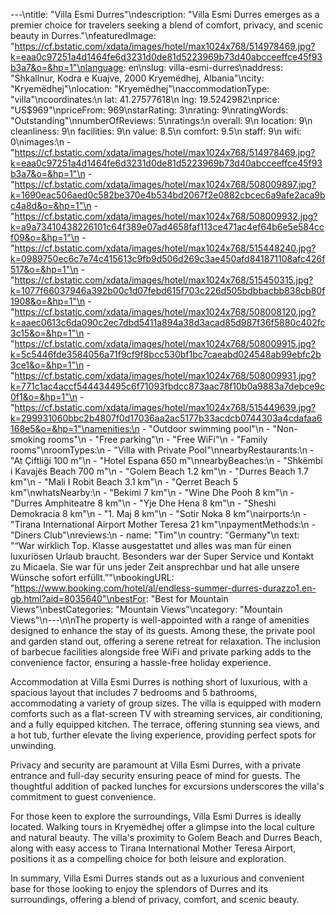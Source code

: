 ---\ntitle: "Villa Esmi Durres"\ndescription: "Villa Esmi Durres emerges as a premier choice for travelers seeking a blend of comfort, privacy, and scenic beauty in Durres."\nfeaturedImage: "https://cf.bstatic.com/xdata/images/hotel/max1024x768/514978469.jpg?k=eaa0c97251a4d1464fe6d3231d0de81d5223969b73d40abcceeffce45f93b3a7&o=&hp=1"\nlanguage: en\nslug: villa-esmi-durres\naddress: "Shkallnur, Kodra e Kuajve, 2000 Kryemëdhej, Albania"\ncity: "Kryemëdhej"\nlocation: "Kryemëdhej"\naccommodationType: "villa"\ncoordinates:\n  lat: 41.27577618\n  lng: 19.5242982\nprice: "US$969"\npriceFrom: 969\nstarRating: 3\nrating: 9\nratingWords: "Outstanding"\nnumberOfReviews: 5\nratings:\n  overall: 9\n  location: 9\n  cleanliness: 9\n  facilities: 9\n  value: 8.5\n  comfort: 9.5\n  staff: 9\n  wifi: 0\nimages:\n  - "https://cf.bstatic.com/xdata/images/hotel/max1024x768/514978469.jpg?k=eaa0c97251a4d1464fe6d3231d0de81d5223969b73d40abcceeffce45f93b3a7&o=&hp=1"\n  - "https://cf.bstatic.com/xdata/images/hotel/max1024x768/508009897.jpg?k=1690eac506aed0c582be370e4b534bd2067f2e0882cbcec6a9afe2aca9bc4a8d&o=&hp=1"\n  - "https://cf.bstatic.com/xdata/images/hotel/max1024x768/508009932.jpg?k=a9a73410438226101c64f389e07ad4658faf113ce471ac4ef64b6e5e584ccf09&o=&hp=1"\n  - "https://cf.bstatic.com/xdata/images/hotel/max1024x768/515448240.jpg?k=0989750ec6c7e74c415613c9fb9d506d269c3ae450afd841871108afc426f517&o=&hp=1"\n  - "https://cf.bstatic.com/xdata/images/hotel/max1024x768/515450315.jpg?k=1077f66037946a392b00c1d07febd615f703c226d505bdbbacbb838cb80f1908&o=&hp=1"\n  - "https://cf.bstatic.com/xdata/images/hotel/max1024x768/508008120.jpg?k=aaec0613c6da090c2ec7dbd5411a894a38d3acad85d987f36f5880c402fc3c15&o=&hp=1"\n  - "https://cf.bstatic.com/xdata/images/hotel/max1024x768/508009915.jpg?k=5c5446fde3584056a71f9cf9f8bcc530bf1bc7caeabd024548ab99ebfc2b3ce1&o=&hp=1"\n  - "https://cf.bstatic.com/xdata/images/hotel/max1024x768/508009931.jpg?k=771c1ac4accf544434495c6f71093fbdcc873aac78f10b0a9883a7debce9c0f1&o=&hp=1"\n  - "https://cf.bstatic.com/xdata/images/hotel/max1024x768/515449639.jpg?k=299931060bbc2b4807f0d17036aa2ac5177b33acdcb0744303a4cdafaa6168e5&o=&hp=1"\namenities:\n  - "Outdoor swimming pool"\n  - "Non-smoking rooms"\n  - "Free parking"\n  - "Free WiFi"\n  - "Family rooms"\nroomTypes:\n  - "Villa with Private Pool"\nnearbyRestaurants:\n  - "At Çiftliği 100 m"\n  - "Hotel Espana 650 m"\nnearbyBeaches:\n  - "Shkëmbi i Kavajës Beach 700 m"\n  - "Golem Beach 1.2 km"\n  - "Durres Beach 1.7 km"\n  - "Mali I Robit Beach 3.1 km"\n  - "Qerret Beach 5 km"\nwhatsNearby:\n  - "Bekimi 7 km"\n  - "Wine Dhe Pooh 8 km"\n  - "Durres Amphiteatre 8 km"\n  - "Yje Dhe Hena 8 km"\n  - "Sheshi Demokracia 8 km"\n  - "1. Maj 8 km"\n  - "Sotir Noka 8 km"\nairports:\n  - "Tirana International Airport Mother Teresa 21 km"\npaymentMethods:\n  - "Diners Club"\nreviews:\n  - name: "Tim"\n    country: "Germany"\n    text: "“War wirklich Top.
Klasse ausgestattet und alles was man für einen luxuriösen Urlaub braucht. Besonders war der Super Service und Kontakt zu Micaela. Sie war für uns jeder Zeit ansprechbar und hat alle unsere Wünsche sofort erfüllt.”"\nbookingURL: "https://www.booking.com/hotel/al/endless-summer-durres-durazzo1.en-gb.html?aid=8035640"\nbestFor: "Best for Mountain Views"\nbestCategories: "Mountain Views"\ncategory: "Mountain Views"\n---\n\nThe property is well-appointed with a range of amenities designed to enhance the stay of its guests. Among these, the private pool and garden stand out, offering a serene retreat for relaxation. The inclusion of barbecue facilities alongside free WiFi and private parking adds to the convenience factor, ensuring a hassle-free holiday experience.

Accommodation at Villa Esmi Durres is nothing short of luxurious, with a spacious layout that includes 7 bedrooms and 5 bathrooms, accommodating a variety of group sizes. The villa is equipped with modern comforts such as a flat-screen TV with streaming services, air conditioning, and a fully equipped kitchen. The terrace, offering stunning sea views, and a hot tub, further elevate the living experience, providing perfect spots for unwinding.

Privacy and security are paramount at Villa Esmi Durres, with a private entrance and full-day security ensuring peace of mind for guests. The thoughtful addition of packed lunches for excursions underscores the villa's commitment to guest convenience.

For those keen to explore the surroundings, Villa Esmi Durres is ideally located. Walking tours in Kryemëdhej offer a glimpse into the local culture and natural beauty. The villa's proximity to Golem Beach and Durres Beach, along with easy access to Tirana International Mother Teresa Airport, positions it as a compelling choice for both leisure and exploration.

In summary, Villa Esmi Durres stands out as a luxurious and convenient base for those looking to enjoy the splendors of Durres and its surroundings, offering a blend of privacy, comfort, and scenic beauty.